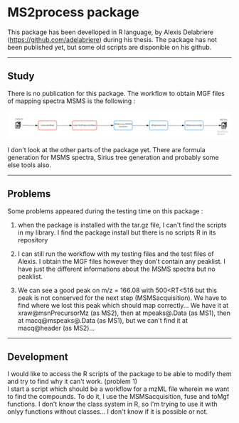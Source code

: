 # MS2process package

This package has been develloped in R language, by Alexis Delabriere (https://github.com/adelabriere) during his thesis.
The package has not been published yet, but some old scripts are disponible on his github.

***
## Study
There is no publication for this package.
The workflow to obtain MGF files of mapping spectra MSMS is the following :

![Workflow MS2process](https://github.com/jsaintvanne/MyMSMSstudy/blob/develop/MS2process/Workflow%20for%20MSMS%20-%20MS2process.jpg?raw=true)

I don't look at the other parts of the package yet. There are formula generation for MSMS spectra, Sirius tree generation and probably some else tools also.

***
## Problems
Some problems appeared during the testing time on this package :
1. when the package is installed with the tar.gz file, I can't find the scripts in my library. I find the package install but there is no scripts R in its repository  

2. I can still run the workflow with my testing files and the test files of Alexis. I obtain the MGF files however they don't contain any peaklist. I have just the different informations about the MSMS spectra but no peaklist.

3. We can see a good peak on m/z = 166.08 with 500<RT<516 but this peak is not conserved for the next step (MSMSacquisition). We have to find where we lost this peak which should map correctly... We have it at xraw@msnPrecursorMz (as MS2), then at mpeaks@.Data (as MS1), then at macq@mspeaks@.Data (as MS1), but we can't find it at macq@header (as MS2)...

***
## Development
I would like to access the R scripts of the package to be able to modify them and try to find why it can't work. (problem 1)  
I start a script which should be a workflow for a mzML file wherein we want to find the compounds. To do it, I use the MSMSacquisition, fuse and toMgf functions. I don't know the class system in R, so I'm trying to use it with onlyy functions without classes... I don't know if it is possible or not.
